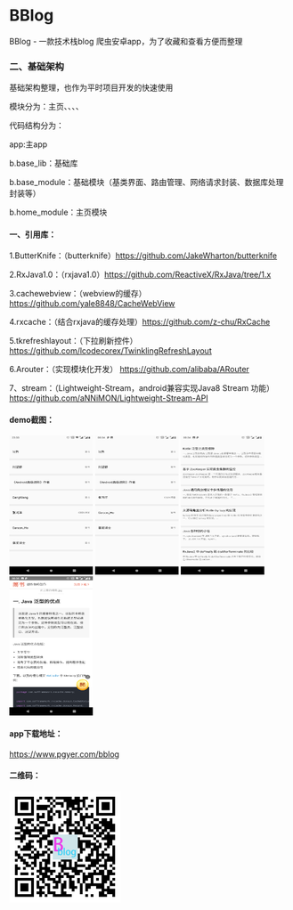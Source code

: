 # BBlog
BBlog - 一款技术栈blog 爬虫安卓app，为了收藏和查看方便而整理

### 二、基础架构
基础架构整理，也作为平时项目开发的快速使用

模块分为：主页、、、、

代码结构分为：

app:主app

b.base_lib：基础库

b.base_module：基础模块（基类界面、路由管理、网络请求封装、数据库处理封装等）

b.home_module：主页模块

#### 一、引用库：

1.ButterKnife：（butterknife）https://github.com/JakeWharton/butterknife

2.RxJava1.0：（rxjava1.0）https://github.com/ReactiveX/RxJava/tree/1.x

3.cachewebview：（webview的缓存）https://github.com/yale8848/CacheWebView

4.rxcache：（结合rxjava的缓存处理）https://github.com/z-chu/RxCache

5.tkrefreshlayout：（下拉刷新控件）https://github.com/lcodecorex/TwinklingRefreshLayout

6.Arouter：（实现模块化开发） https://github.com/alibaba/ARouter 

7、stream：（Lightweight-Stream，android兼容实现Java8 Stream 功能）https://github.com/aNNiMON/Lightweight-Stream-API




<!-- 7.Dagger2：（注解）https://github.com/google/dagger -->
#### demo截图：

<div style="float:left">
<img width="150" height="250" src="screenshots/Screenshot_2019-06-13-23-33-52.png"/>
<img width="150" height="250" src="screenshots/Screenshot_2019-06-14-00-34-30.png"/>
<img width="150" height="250" src="screenshots/Screenshot_2019-06-14-00-34-41.png"/>
<img width="150" height="250" src="screenshots/Screenshot_2019-06-14-00-35-06.png"/>
</div>
<div style="clear:both"></div>
<!-- ![](screenshots/Screenshot_2019-06-13-23-33-52.png)    ![](screenshots/Screenshot_2019-06-14-00-34-30.png)
![](screenshots/Screenshot_2019-06-14-00-34-41.png)    ![](screenshots/Screenshot_2019-06-14-00-35-06.png) -->

#### app下载地址：
https://www.pgyer.com/bblog

#### 二维码：
![](screenshots/download.png) 